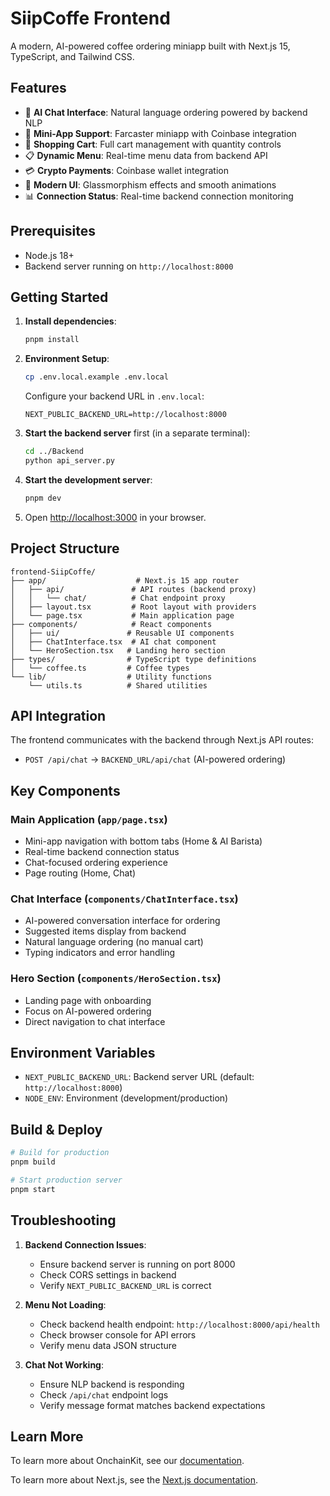 # SiipCoffe Frontend

A modern, AI-powered coffee ordering miniapp built with Next.js 15, TypeScript, and Tailwind CSS.

## Features

- 🤖 **AI Chat Interface**: Natural language ordering powered by backend NLP
- 📱 **Mini-App Support**: Farcaster miniapp with Coinbase integration
- 🛒 **Shopping Cart**: Full cart management with quantity controls
- 📋 **Dynamic Menu**: Real-time menu data from backend API
- 💳 **Crypto Payments**: Coinbase wallet integration
- 🎨 **Modern UI**: Glassmorphism effects and smooth animations
- 📊 **Connection Status**: Real-time backend connection monitoring

## Prerequisites

- Node.js 18+
- Backend server running on `http://localhost:8000`

## Getting Started

1. **Install dependencies**:
   ```bash
   pnpm install
   ```

2. **Environment Setup**:
   ```bash
   cp .env.local.example .env.local
   ```

   Configure your backend URL in `.env.local`:
   ```
   NEXT_PUBLIC_BACKEND_URL=http://localhost:8000
   ```

3. **Start the backend server** first (in a separate terminal):
   ```bash
   cd ../Backend
   python api_server.py
   ```

4. **Start the development server**:
   ```bash
   pnpm dev
   ```

5. Open [http://localhost:3000](http://localhost:3000) in your browser.

## Project Structure

```
frontend-SiipCoffe/
├── app/                    # Next.js 15 app router
│   ├── api/               # API routes (backend proxy)
│   │   └── chat/          # Chat endpoint proxy
│   ├── layout.tsx         # Root layout with providers
│   └── page.tsx           # Main application page
├── components/            # React components
│   ├── ui/               # Reusable UI components
│   ├── ChatInterface.tsx  # AI chat component
│   └── HeroSection.tsx   # Landing hero section
├── types/                # TypeScript type definitions
│   └── coffee.ts         # Coffee types
└── lib/                  # Utility functions
    └── utils.ts          # Shared utilities
```

## API Integration

The frontend communicates with the backend through Next.js API routes:

- `POST /api/chat` → `BACKEND_URL/api/chat` (AI-powered ordering)

## Key Components

### Main Application (`app/page.tsx`)
- Mini-app navigation with bottom tabs (Home & AI Barista)
- Real-time backend connection status
- Chat-focused ordering experience
- Page routing (Home, Chat)

### Chat Interface (`components/ChatInterface.tsx`)
- AI-powered conversation interface for ordering
- Suggested items display from backend
- Natural language ordering (no manual cart)
- Typing indicators and error handling

### Hero Section (`components/HeroSection.tsx`)
- Landing page with onboarding
- Focus on AI-powered ordering
- Direct navigation to chat interface

## Environment Variables

- `NEXT_PUBLIC_BACKEND_URL`: Backend server URL (default: `http://localhost:8000`)
- `NODE_ENV`: Environment (development/production)

## Build & Deploy

```bash
# Build for production
pnpm build

# Start production server
pnpm start
```

## Troubleshooting

1. **Backend Connection Issues**:
   - Ensure backend server is running on port 8000
   - Check CORS settings in backend
   - Verify `NEXT_PUBLIC_BACKEND_URL` is correct

2. **Menu Not Loading**:
   - Check backend health endpoint: `http://localhost:8000/api/health`
   - Check browser console for API errors
   - Verify menu data JSON structure

3. **Chat Not Working**:
   - Ensure NLP backend is responding
   - Check `/api/chat` endpoint logs
   - Verify message format matches backend expectations

## Learn More

To learn more about OnchainKit, see our [documentation](https://docs.base.org/onchainkit).

To learn more about Next.js, see the [Next.js documentation](https://nextjs.org/docs).
